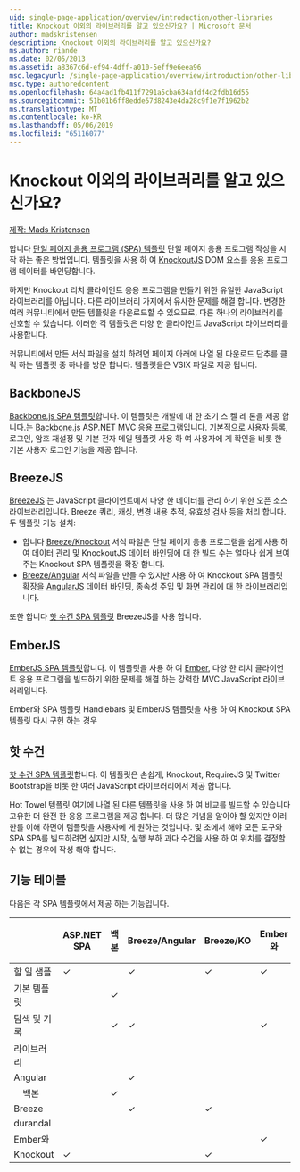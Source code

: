 ```yaml
---
uid: single-page-application/overview/introduction/other-libraries
title: Knockout 이외의 라이브러리를 알고 있으신가요? | Microsoft 문서
author: madskristensen
description: Knockout 이외의 라이브러리를 알고 있으신가요?
ms.author: riande
ms.date: 02/05/2013
ms.assetid: a8367c6d-ef94-4dff-a010-5eff9e6eea96
msc.legacyurl: /single-page-application/overview/introduction/other-libraries
msc.type: authoredcontent
ms.openlocfilehash: 64a4ad1fb411f7291a5cba634afdf4d2fdb16d55
ms.sourcegitcommit: 51b01b6ff8edde57d8243e4da28c9f1e7f1962b2
ms.translationtype: MT
ms.contentlocale: ko-KR
ms.lasthandoff: 05/06/2019
ms.locfileid: "65116077"
---
```

# <a name="know-a-library-other-than-knockout"></a>Knockout 이외의 라이브러리를 알고 있으신가요?

[제작: Mads Kristensen](https://github.com/madskristensen)

합니다 [단일 페이지 응용 프로그램 (SPA) 템플릿](knockoutjs-template.md) 단일 페이지 응용 프로그램 작성을 시작 하는 좋은 방법입니다. 템플릿을 사용 하 여 [KnockoutJS](http://knockoutjs.com/) DOM 요소를 응용 프로그램 데이터를 바인딩합니다.

하지만 Knockout 리치 클라이언트 응용 프로그램을 만들기 위한 유일한 JavaScript 라이브러리를 아닙니다. 다른 라이브러리 가지에서 유사한 문제를 해결 합니다. 변경한 여러 커뮤니티에서 만든 템플릿을 다운로드할 수 있으므로, 다른 하나의 라이브러리를 선호할 수 있습니다. 이러한 각 템플릿은 다양 한 클라이언트 JavaScript 라이브러리를 사용합니다.

커뮤니티에서 만든 서식 파일을 설치 하려면 페이지 아래에 나열 된 다운로드 단추를 클릭 하는 템플릿 중 하나를 방문 합니다. 템플릿을은 VSIX 파일로 제공 됩니다.

## <a name="backbonejs"></a>BackboneJS

[Backbone.js SPA 템플릿](../templates/backbonejs-template.md)합니다. 이 템플릿은 개발에 대 한 초기 스 켈 레 톤을 제공 합니다.는 [Backbone.js](http://backbonejs.org/) ASP.NET MVC 응용 프로그램입니다. 기본적으로 사용자 등록, 로그인, 암호 재설정 및 기본 전자 메일 템플릿 사용 하 여 사용자에 게 확인을 비롯 한 기본 사용자 로그인 기능을 제공 합니다.

## <a name="breezejs"></a>BreezeJS

[BreezeJS](http://www.breezejs.com/?utm_source=ms-spa) 는 JavaScript 클라이언트에서 다양 한 데이터를 관리 하기 위한 오픈 소스 라이브러리입니다. Breeze 쿼리, 캐싱, 변경 내용 추적, 유효성 검사 등을 처리 합니다. 두 템플릿 기능 설치:

- 합니다 [Breeze/Knockout](../templates/breezeknockout-template.md) 서식 파일은 단일 페이지 응용 프로그램을 쉽게 사용 하 여 데이터 관리 및 KnockoutJS 데이터 바인딩에 대 한 빌드 수는 얼마나 쉽게 보여 주는 Knockout SPA 템플릿을 확장 합니다.
- [Breeze/Angular](../templates/breezeangular-template.md) 서식 파일을 만들 수 있지만 사용 하 여 Knockout SPA 템플릿 확장을 [AngularJS](http://angularjs.org) 데이터 바인딩, 종속성 주입 및 화면 관리에 대 한 라이브러리입니다.

또한 합니다 [핫 수건 SPA 템플릿](../templates/hottowel-template.md) BreezeJS를 사용 합니다.

## <a name="emberjs"></a>EmberJS

[EmberJS SPA 템플릿](../templates/emberjs-template.md)합니다. 이 템플릿을 사용 하 여 [Ember](http://emberjs.com/), 다양 한 리치 클라이언트 응용 프로그램을 빌드하기 위한 문제를 해결 하는 강력한 MVC JavaScript 라이브러리입니다.

Ember와 SPA 템플릿 Handlebars 및 EmberJS 템플릿을 사용 하 여 Knockout SPA 템플릿 다시 구현 하는 경우

## <a name="hot-towel"></a>핫 수건

[핫 수건 SPA 템플릿](../templates/hottowel-template.md)합니다. 이 템플릿은 손쉽게, Knockout, RequireJS 및 Twitter Bootstrap을 비롯 한 여러 JavaScript 라이브러리에서 제공 합니다.

Hot Towel 템플릿 여기에 나열 된 다른 템플릿을 사용 하 여 비교를 빌드할 수 있습니다 고유한 더 완전 한 응용 프로그램을 제공 합니다. 더 많은 개념을 알아야 할 있지만 이러한를 이해 하면이 템플릿을 사용자에 게 원하는 것입니다. 및 초에서 해야 모든 도구와 SPA SPA를 빌드하려면 싶지만 시작, 실행 부하 과다 수건을 사용 하 여 위치를 결정할 수 없는 경우에 작성 해야 합니다.

## <a name="feature-table"></a>기능 테이블

다음은 각 SPA 템플릿에서 제공 하는 기능입니다.

|                        | ASP.NET SPA | 백본 | Breeze/Angular | Breeze/KO |  Ember와   | 핫 수건 |
|------------------------|-------------|----------|----------------|-----------|----------|-----------|
|      할 일 샘플       |  &#10003;   |          |    &#10003;    | &#10003;  | &#10003; |           |
|     기본 템플릿      |             | &#10003; |                |           |          | &#10003;  |
| 탐색 및 기록 |             | &#10003; |    &#10003;    |           | &#10003; | &#10003;  |
|        라이브러리       |             |          |                |           |          |           |
|        Angular         |             |          |    &#10003;    |           |          |           |
|    &#8195;백본     |             | &#10003; |                |           |          |           |
|         Breeze         |             |          |    &#10003;    | &#10003;  |          | &#10003;  |
|        durandal        |             |          |                |           |          | &#10003;  |
|         Ember와          |             |          |                |           | &#10003; |           |
|        Knockout        |  &#10003;   |          |                | &#10003;  |          | &#10003;  |
